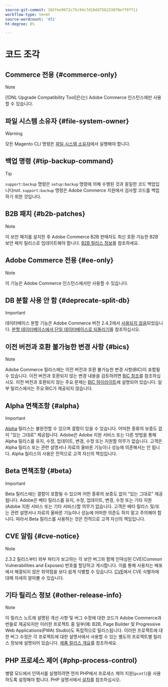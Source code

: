 ```yaml
---
source-git-commit: 102fee9672c75c94c7d18d47562338f8eff97f11
workflow-type: tm+mt
source-wordcount: '451'
ht-degree: 0%

---
```

# 코드 조각

## Commerce 전용 {#commerce-only}

>[!NOTE]
>
>[!DNL Upgrade Compatibility Tool]은(는) Adobe Commerce 인스턴스에만 사용할 수 있습니다.

<!-- Configuration guide snippets -->

## 파일 시스템 소유자 {#file-system-owner}

>[!WARNING]
>
>모든 Magento CLI 명령은 [파일 시스템 소유자](/help/configuration/cli/config-cli.md#prerequisites)에서 실행해야 합니다.

## 백업 명령 {#tip-backup-command}

>[!TIP]
>
>`support:backup` 명령은 `setup:backup` 명령에 의해 수행된 것과 동일한 코드 백업입니다&#x200B;_not_. `support:backup` 명령은 Adobe Commerce 지원에서 검사할 코드를 백업하기 위한 것입니다.

## B2B 패치 {#b2b-patches}

>[!NOTE]
>
>이 보안 패치를 설치한 후 Adobe Commerce B2B 판매자도 최신 호환 가능한 B2B 보안 패치 릴리스로 업데이트해야 합니다. [B2B 릴리스 정보](https://experienceleague.adobe.com/ko/docs/commerce-admin/b2b/release-notes)를 참조하세요.

## Adobe Commerce 전용 {#ee-only}

>[!NOTE]
>
>이 기능은 Adobe Commerce 인스턴스에서만 사용할 수 있습니다.

## DB 분할 사용 안 함 {#deprecate-split-db}

>[!IMPORTANT]
>
>데이터베이스 분할 기능은 Adobe Commerce 버전 2.4.2에서 [사용되지 않음](https://community.magento.com/t5/Magento-DevBlog/Deprecation-of-Split-Database-in-Magento-Commerce/ba-p/465187?_ga=2.128934671.2024864496.1657558157-1596100530.1657558157)되었습니다. [분할 데이터베이스에서 단일 데이터베이스로 되돌리기](/help/configuration/storage/revert-split-database.md)를 참조하십시오.

<!-- End of Configuration guide snippets -->

## 이전 버전과 호환 불가능한 변경 사항 {#bics}

>[!NOTE]
>
>Adobe Commerce 릴리스에는 이전 버전과 호환 불가능한 변경 사항(BIC)이 포함될 수 있습니다. 이전 버전과 호환되지 않는 변경 내용을 검토하려면 [BIC 참조](https://developer.adobe.com/commerce/php/development/backward-incompatible-changes/reference/)를 참조하십시오. 이전 버전과 호환되지 않는 주요 문제는 [BIC 하이라이트](https://developer.adobe.com/commerce/php/development/backward-incompatible-changes/)에 설명되어 있습니다. 일부 릴리스에서는 주요 BIC가 제공되지 않습니다.

## Alpha 면책조항 {#alpha}

>[!IMPORTANT]
>
>[Alpha](/help/release/versioning-policy.md#alpha-patch-release) 릴리스는 불완전할 수 있으며 결함이 있을 수 있습니다. 어떠한 종류의 보증도 없이 &quot;있는 그대로&quot; 제공됩니다. Adobe은 Adobe 지원 서비스 또는 다른 방법을 통해 Alpha 릴리스를 유지, 수정, 업데이트, 변경, 수정 또는 지원할 의무가 없습니다. 고객은 Alpha 릴리스 또는 관련 설명서나 자료의 올바른 기능이나 성능에 의존해서는 안 됩니다. Alpha 릴리스의 사용은 전적으로 고객 자신의 책임입니다.

## Beta 면책조항 {#beta}

>[!IMPORTANT]
>
>Beta 릴리스에는 결함이 포함될 수 있으며 어떤 종류의 보증도 없이 &quot;있는 그대로&quot; 제공됩니다. Adobe은 베타 릴리스를 유지, 수정, 업데이트, 변경, 수정 또는 기타 지원(Adobe 지원 서비스 또는 기타 서비스)할 의무가 없습니다. 고객은 베타 릴리스 및/또는 관련 설명서나 자료의 올바른 기능이나 성능에 어떠한 의존도 하지 말고 주의해야 합니다. 따라서 Beta 릴리스를 사용하는 것은 전적으로 고객 자신의 책임입니다.

## CVE 알림 {#cve-notice}

>[!NOTE]
>
>2.3.2 릴리스부터 외부 파티가 보고하는 각 보안 버그와 함께 인덱싱된 CVE(Common Vulnerabilities and Exposes) 번호를 할당하고 게시합니다. 이를 통해 사용자는 배포에서 해결되지 않은 취약점을 보다 쉽게 식별할 수 있습니다. [CVE](https://cve.mitre.org/)에서 CVE 식별자에 대해 자세히 알아볼 수 있습니다.

## 기타 릴리스 정보 {#other-release-info}

>[!NOTE]
>
>이 릴리스 노트에 설명된 개선 사항 및 버그 수정에 대한 코드가 Adobe Commerce과 번들로 제공되지만 이러한 프로젝트 중 일부(예: B2B, Page Builder 및 Progressive Web Applications(PWA) Studio)도 독립적으로 릴리스됩니다. 이러한 프로젝트에 대한 버그 수정은 각 프로젝트에 대한 설명서에서 사용할 수 있는 별도의 프로젝트별 릴리스 정보에 설명되어 있습니다. [제품 릴리스 개요](/help/release/release-notes/overview.md)를 참조하세요.

## PHP 프로세스 제어 {#php-process-control}

병렬 모드에서 인덱서를 실행하려면 먼저 PHP에서 프로세스 제어 지원(`pcntl`)을 사용하도록 설정해야 합니다. PHP 설명서에서 [설치](https://www.php.net/manual/en/pcntl.installation.php)를 참조하십시오.
